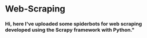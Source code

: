 # Web-Scraping
<h3>Hi, here I've uploaded some spiderbots for web scraping developed using the Scrapy framework with Python."</h3>
